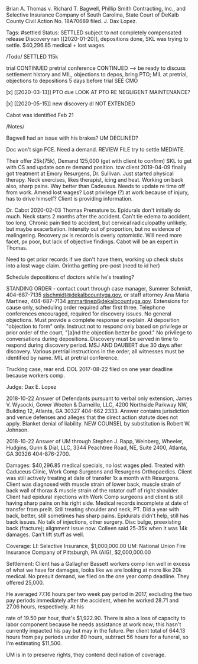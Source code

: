 Brian A. Thomas v. Richard T. Bagwell, Phillip Smith Contracting, Inc.,
and Selective Insurance Company of South Carolina, State Court of DeKalb
County Civil Action No. 18A70689 filed. J. Dax Lopez.

Tags: #settled Status: SETTLED subject to not completely compensated
release Discovery ran [[2020-01-20]], depositions done, SKL was trying
to settle. $40,296.85 medical + lost wages.

/Todo/ SETTLED 115k

trial CONTINUED pretrial conference CONTINUED --> be ready to discuss
settlement history and MIL, objections to depos, bring PTO; MIL at
pretrial, objections to depositions 5 days before trial SEE CMO

[x] [[2020-03-13]] PTO due LOOK AT PTO RE NEGLIGENT MAINTENANCE?

[x] [[2020-05-15]] new discovery dl NOT EXTENDED

Cabot was identified Feb 21

/Notes/

Bagwell had an issue with his brakes? UM DECLINED?

Doc won't sign FCE. Need a demand. REVIEW FILE try to settle MEDIATE.

Their offer 25k(75k), Demand 125,000 (get with client to confirm) SKL to
get with CS and update ocn re demand position. tcw client 2019-04-09
finally got treatment at Emory Resurgens, Dr. Sullivan. Just started
physical therapy. Neck exercises, likes therapist, icing and heat.
Working on back also, sharp pains. Way better than Cadeusus. Needs to
update re time off from work. Amend lost wages? Lost privilege (?) at
work because of injury, has to drive himself? Client is providing
information.

Dr. Cabot 2020-02-03 Thomas Premature tx. Epidurals don't initially do
much. Neck starts 2 months after the accident. Can't tie edema to
accident, too long. Chronic pain tied to accident, but cervical
radiculopathy unlikely, but maybe exacerbation. Intensity out of
proportion, but no evidence of malingering. Recovery px is records is
overly optomistic. Will need more facet, px poor, but lack of objective
findings. Cabot will be an expert in Thomas.

Need to get prior records if we don't have them, working up check stubs
into a lost wage claim. Orintha getting pre-post (need to id her)

Schedule depositions of doctors while he's treating?

STANDING ORDER - contact court through case manager, Summer Schmidt,
404-687-7135 slschmidt@dekalbcountyga.gov, or staff attorney Ana Maria
Martinez, 404-687-7134 ammartinez@dekalbcountyga.gov. Extensions for
cause only, scheduling order required after first three. Telephone
conferences encouraged, required for discovery issues. No general
objections. Must provide a complete response or explain. At deposition
"objection to form" only. Instruct not to respond only based on
privilege or prior order of the court, "[a]nd the objection better be
good." No privilege to conversations during depositions. Discovery must
be served in time to respond during discovery period. MSJ AND DAUBERT
due 30 days after discovery. Various pretrial instructions in the order,
all witnesses must be identified by name. MIL at pretrial conference.

Trucking case, rear end. DOL 2017-08-22 filed on one year deadline
because workers comp.

Judge: Dax E. Lopez

2018-10-22 Answer of Defendants pursuant to verbal only extension, James
V. Wysocki, Gower Wooten & Darneille, LLC, 4200 Northside Parkway NW,
Building 12, Atlanta, GA 30327 404-662 2333. Answer contains
jurisdiction and venue defenses and alleges that the direct action
statute does not apply. Blanket denial of liability. NEW COUNSEL by
substitution is Robert W. Johnson.

2018-10-22 Answer of UM through Stephen J. Rapp, Weinberg, Wheeler,
Hudgins, Gunn & Dial, LLC, 3344 Peachtree Road, NE, Suite 2400, Atlanta,
GA 30326 404-876-2700.

Damages: $40,296.85 medical specials, no lost wages pled. Treated with
Caduceus Clinic, Work Comp Surgeons and Resurgens Orthopaedics. Client
was still actively treating at date of transfer 1x a month with
Resurgens. Client was diagnosed with muscle strain of lower back, muscle
strain of back wall of thorax & muscle strain of the rotator cuff of
right shoulder. Client had epidural injections with Work Comp surgeons
and client is still having sharp pains on his right side. Medical
records incomplete at date of transfer from prelit. Still treating
shoulder and neck, PT. Did a year with back, better, still sometimes has
sharp pains. Epidurals didn't help, still has back issues. No talk of
injections, other surgery. Disc bulge, preexisting back (fracture);
alignment issue now. Colleen said 25-35k when it was 14k damages. Can't
lift stuff as well.

Coverage: LI: Selective Insurance, $1,000,000.00 UM: National Union Fire
Insurance Company of Pittsburgh, PA (AIG), $2,000,000.00

Settlement: Client has a Gallagher Bassett workers comp lien well in
excess of what we have for damages, looks like we are looking at more
like 20k medical. No presuit demand, we filed on the one year comp
deadline. They offered 25,000.

He averaged 77.16 hours per two week pay period in 2017, excluding the
two pay periods immediately after the accident, when he worked 28.71 and
27.06 hours, respectively. At his

rate of 19.50 per hour, that's $1,922.90. There is also a loss of
capacity to labor component because he needs assistance at work now;
this hasn't currently impacted his pay but may in the future. Per client
total of 644.13 hours from pay periods under 80 hours, subtract 56 hours
for a funeral, so I'm estimating $11,500.

UM is in to preserve rights, they contend declination of coverage.

